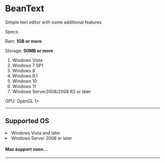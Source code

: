 # BeanText
Simple text editor with some additional features

Specs:
<p>Ram: <b>1GB or more</b></p>
<p>Storage: <b>50MB or more</b></p>
<p>
  <ol>
    <li>Windows Vista</li>
    <li>Windows 7 SP1</li>
    <li>Windows 8</li>
    <li>Windows 8.1</li>
    <li>Windows 10</li>
    <li>Windows 11</li>
    <li>Windows Server2008/2008 R2 or later</li>
  </ol>
</p>
<p>GPU: OpenGL 1+</p>

----------------------------------------------

<h2>Supported OS</h2>

<li>Windows Vista and later</li>
<li>Windows Server 2008 or later</li>

<h4>Mac support soon...</h4>

----------------------------------------------
